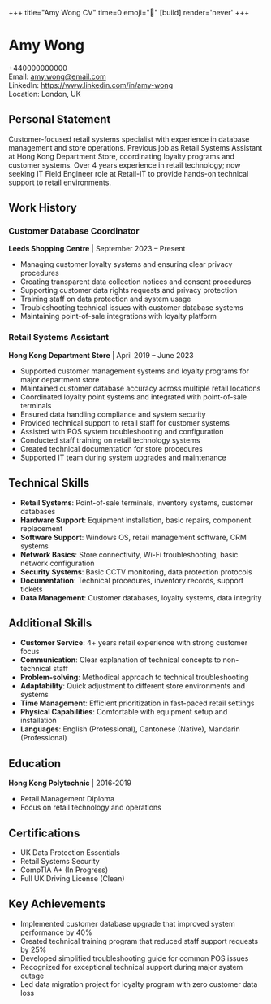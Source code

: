 +++
title="Amy Wong CV" 
time=0 
emoji="📄" 
[build]
render='never'
+++

# Amy Wong

+440000000000  
Email: amy.wong@email.com  
LinkedIn: https://www.linkedin.com/in/amy-wong  
Location: London, UK

## Personal Statement

Customer-focused retail systems specialist with experience in database management and store operations. Previous job as Retail Systems Assistant at Hong Kong Department Store, coordinating loyalty programs and customer systems. Over 4 years experience in retail technology; now seeking IT Field Engineer role at Retail-IT to provide hands-on technical support to retail environments.

## Work History

### Customer Database Coordinator

**Leeds Shopping Centre** | September 2023 – Present

- Managing customer loyalty systems and ensuring clear privacy procedures
- Creating transparent data collection notices and consent procedures
- Supporting customer data rights requests and privacy protection
- Training staff on data protection and system usage
- Troubleshooting technical issues with customer database systems
- Maintaining point-of-sale integrations with loyalty platform

### Retail Systems Assistant

**Hong Kong Department Store** | April 2019 – June 2023

- Supported customer management systems and loyalty programs for major department store
- Maintained customer database accuracy across multiple retail locations
- Coordinated loyalty point systems and integrated with point-of-sale terminals
- Ensured data handling compliance and system security
- Provided technical support to retail staff for customer systems
- Assisted with POS system troubleshooting and configuration
- Conducted staff training on retail technology systems
- Created technical documentation for store procedures
- Supported IT team during system upgrades and maintenance

## Technical Skills

- **Retail Systems**: Point-of-sale terminals, inventory systems, customer databases
- **Hardware Support**: Equipment installation, basic repairs, component replacement
- **Software Support**: Windows OS, retail management software, CRM systems
- **Network Basics**: Store connectivity, Wi-Fi troubleshooting, basic network configuration
- **Security Systems**: Basic CCTV monitoring, data protection protocols
- **Documentation**: Technical procedures, inventory records, support tickets
- **Data Management**: Customer databases, loyalty systems, data integrity

## Additional Skills

- **Customer Service**: 4+ years retail experience with strong customer focus
- **Communication**: Clear explanation of technical concepts to non-technical staff
- **Problem-solving**: Methodical approach to technical troubleshooting
- **Adaptability**: Quick adjustment to different store environments and systems
- **Time Management**: Efficient prioritization in fast-paced retail settings
- **Physical Capabilities**: Comfortable with equipment setup and installation
- **Languages**: English (Professional), Cantonese (Native), Mandarin (Professional)

## Education

**Hong Kong Polytechnic** | 2016-2019

- Retail Management Diploma
- Focus on retail technology and operations

## Certifications

- UK Data Protection Essentials
- Retail Systems Security
- CompTIA A+ (In Progress)
- Full UK Driving License (Clean)

## Key Achievements

- Implemented customer database upgrade that improved system performance by 40%
- Created technical training program that reduced staff support requests by 25%
- Developed simplified troubleshooting guide for common POS issues
- Recognized for exceptional technical support during major system outage
- Led data migration project for loyalty program with zero customer data loss
